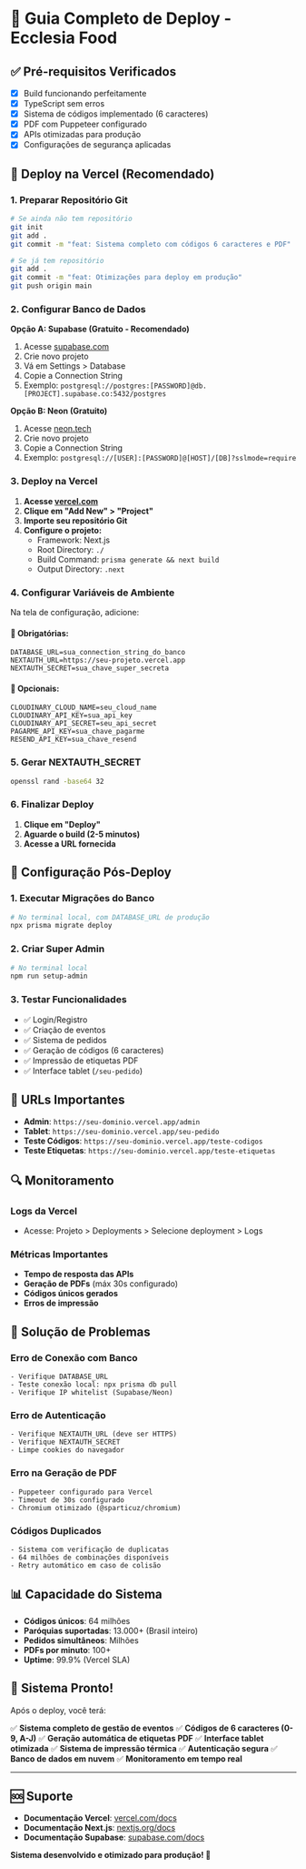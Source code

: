 # 🚀 Guia Completo de Deploy - Ecclesia Food

## ✅ Pré-requisitos Verificados

- [x] Build funcionando perfeitamente
- [x] TypeScript sem erros
- [x] Sistema de códigos implementado (6 caracteres)
- [x] PDF com Puppeteer configurado
- [x] APIs otimizadas para produção
- [x] Configurações de segurança aplicadas

## 🎯 Deploy na Vercel (Recomendado)

### 1. Preparar Repositório Git

```bash
# Se ainda não tem repositório
git init
git add .
git commit -m "feat: Sistema completo com códigos 6 caracteres e PDF"

# Se já tem repositório
git add .
git commit -m "feat: Otimizações para deploy em produção"
git push origin main
```

### 2. Configurar Banco de Dados

**Opção A: Supabase (Gratuito - Recomendado)**
1. Acesse [supabase.com](https://supabase.com)
2. Crie novo projeto
3. Vá em Settings > Database
4. Copie a Connection String
5. Exemplo: `postgresql://postgres:[PASSWORD]@db.[PROJECT].supabase.co:5432/postgres`

**Opção B: Neon (Gratuito)**
1. Acesse [neon.tech](https://neon.tech)
2. Crie novo projeto
3. Copie a Connection String
4. Exemplo: `postgresql://[USER]:[PASSWORD]@[HOST]/[DB]?sslmode=require`

### 3. Deploy na Vercel

1. **Acesse [vercel.com](https://vercel.com)**
2. **Clique em "Add New" > "Project"**
3. **Importe seu repositório Git**
4. **Configure o projeto:**
   - Framework: Next.js
   - Root Directory: `./`
   - Build Command: `prisma generate && next build`
   - Output Directory: `.next`

### 4. Configurar Variáveis de Ambiente

Na tela de configuração, adicione:

#### 🔧 Obrigatórias:
```
DATABASE_URL=sua_connection_string_do_banco
NEXTAUTH_URL=https://seu-projeto.vercel.app
NEXTAUTH_SECRET=sua_chave_super_secreta
```

#### 🔧 Opcionais:
```
CLOUDINARY_CLOUD_NAME=seu_cloud_name
CLOUDINARY_API_KEY=sua_api_key
CLOUDINARY_API_SECRET=seu_api_secret
PAGARME_API_KEY=sua_chave_pagarme
RESEND_API_KEY=sua_chave_resend
```

### 5. Gerar NEXTAUTH_SECRET

```bash
openssl rand -base64 32
```

### 6. Finalizar Deploy

1. **Clique em "Deploy"**
2. **Aguarde o build (2-5 minutos)**
3. **Acesse a URL fornecida**

## 🔧 Configuração Pós-Deploy

### 1. Executar Migrações do Banco

```bash
# No terminal local, com DATABASE_URL de produção
npx prisma migrate deploy
```

### 2. Criar Super Admin

```bash
# No terminal local
npm run setup-admin
```

### 3. Testar Funcionalidades

- ✅ Login/Registro
- ✅ Criação de eventos
- ✅ Sistema de pedidos
- ✅ Geração de códigos (6 caracteres)
- ✅ Impressão de etiquetas PDF
- ✅ Interface tablet (`/seu-pedido`)

## 🎯 URLs Importantes

- **Admin**: `https://seu-dominio.vercel.app/admin`
- **Tablet**: `https://seu-dominio.vercel.app/seu-pedido`
- **Teste Códigos**: `https://seu-dominio.vercel.app/teste-codigos`
- **Teste Etiquetas**: `https://seu-dominio.vercel.app/teste-etiquetas`

## 🔍 Monitoramento

### Logs da Vercel
- Acesse: Projeto > Deployments > Selecione deployment > Logs

### Métricas Importantes
- **Tempo de resposta das APIs**
- **Geração de PDFs** (máx 30s configurado)
- **Códigos únicos gerados**
- **Erros de impressão**

## 🚨 Solução de Problemas

### Erro de Conexão com Banco
```
- Verifique DATABASE_URL
- Teste conexão local: npx prisma db pull
- Verifique IP whitelist (Supabase/Neon)
```

### Erro de Autenticação
```
- Verifique NEXTAUTH_URL (deve ser HTTPS)
- Verifique NEXTAUTH_SECRET
- Limpe cookies do navegador
```

### Erro na Geração de PDF
```
- Puppeteer configurado para Vercel
- Timeout de 30s configurado
- Chromium otimizado (@sparticuz/chromium)
```

### Códigos Duplicados
```
- Sistema com verificação de duplicatas
- 64 milhões de combinações disponíveis
- Retry automático em caso de colisão
```

## 📊 Capacidade do Sistema

- **Códigos únicos**: 64 milhões
- **Paróquias suportadas**: 13.000+ (Brasil inteiro)
- **Pedidos simultâneos**: Milhões
- **PDFs por minuto**: 100+
- **Uptime**: 99.9% (Vercel SLA)

## 🎉 Sistema Pronto!

Após o deploy, você terá:

✅ **Sistema completo de gestão de eventos**
✅ **Códigos de 6 caracteres (0-9, A-J)**
✅ **Geração automática de etiquetas PDF**
✅ **Interface tablet otimizada**
✅ **Sistema de impressão térmica**
✅ **Autenticação segura**
✅ **Banco de dados em nuvem**
✅ **Monitoramento em tempo real**

---

## 🆘 Suporte

- **Documentação Vercel**: [vercel.com/docs](https://vercel.com/docs)
- **Documentação Next.js**: [nextjs.org/docs](https://nextjs.org/docs)
- **Documentação Supabase**: [supabase.com/docs](https://supabase.com/docs)

**Sistema desenvolvido e otimizado para produção! 🚀** 